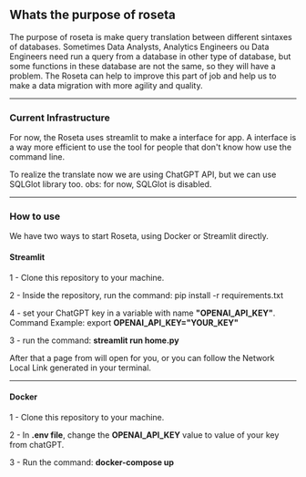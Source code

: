 
## Whats the purpose of roseta

The purpose of roseta is make query translation between different sintaxes of databases.
Sometimes Data Analysts, Analytics Engineers ou Data Engineers need run a query from a database in other type of database, but some functions in these database are not the same, so they will have a problem.
The Roseta can help to improve this part of job and help us to make a data migration with more agility and quality.

---

### Current Infrastructure

For now, the Roseta uses streamlit to make a interface for app. A interface is a way more efficient to use the tool for people that don't know how use the command line.

To realize the translate now we are using ChatGPT API, but we can use SQLGlot library too. obs: for now, SQLGlot is disabled.

---

### How to use

We have two ways to start Roseta, using Docker or Streamlit directly.

#### Streamlit

1 - Clone this repository to your machine.

2 - Inside the repository, run the command: pip install -r requirements.txt

4 - set your ChatGPT key in a variable with name **"OPENAI_API_KEY"**. Command Example: export **OPENAI_API_KEY="YOUR_KEY"**  

3 - run the command: **streamlit run home.py**

After that a page from will open for you, or you can follow the Network Local Link generated in your terminal.


---


#### Docker
1 - Clone this repository to your machine.

2 - In **.env file**, change the **OPENAI_API_KEY** value to value of your key from chatGPT.

3 - Run the command: **docker-compose up**
